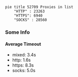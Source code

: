 
```mermaid
pie title 52709 Proxies in list
    "HTTP" : 23263
    "HTTPS": 6940
    "SOCKS" : 28560
```

### Some Info
#### Average Timeout

- mixed: 3.4s
- http: 1.6s
- https: 8.3s
- socks: 5.0s